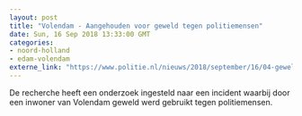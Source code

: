```yaml
---
layout: post
title: "Volendam - Aangehouden voor geweld tegen politiemensen"
date: Sun, 16 Sep 2018 13:33:00 GMT
categories: 
- noord-holland 
- edam-volendam 
externe_link: "https://www.politie.nl/nieuws/2018/september/16/04-geweld-tegen-politie.html"
---
```


De recherche heeft een onderzoek ingesteld naar een incident waarbij door een inwoner van Volendam geweld werd gebruikt tegen politiemensen.
